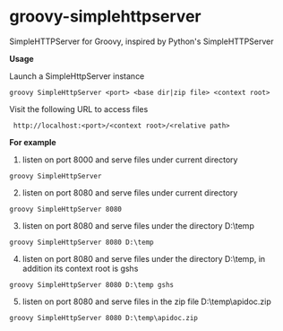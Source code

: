 # groovy-simplehttpserver
SimpleHTTPServer for Groovy, inspired by Python's SimpleHTTPServer

**Usage**

Launch a SimpleHttpServer instance
```
groovy SimpleHttpServer <port> <base dir|zip file> <context root>
```
Visit the following URL to access files
```
 http://localhost:<port>/<context root>/<relative path>
```

**For example**

1) listen on port 8000 and serve files under current directory
```
groovy SimpleHttpServer
```
2) listen on port 8080 and serve files under current directory
```
groovy SimpleHttpServer 8080
```
3) listen on port 8080 and serve files under the directory D:\temp
```
groovy SimpleHttpServer 8080 D:\temp
```
4) listen on port 8080 and serve files under the directory D:\temp, in addition its context root is gshs 
```
groovy SimpleHttpServer 8080 D:\temp gshs
```
5) listen on port 8080 and serve files in the zip file D:\temp\apidoc.zip
```
groovy SimpleHttpServer 8080 D:\temp\apidoc.zip
```
